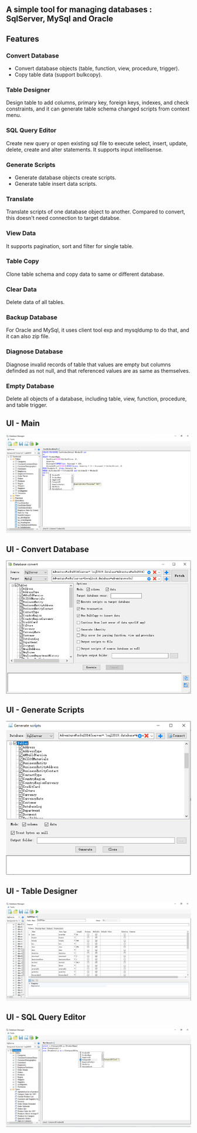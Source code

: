 ## A simple tool for managing databases : SqlServer, MySql and Oracle

## Features
### Convert Database
 * Convert database objects (table, function, view, procedure, trigger).
 * Copy table data (support bulkcopy).
 
### Table Designer
  Design table to add columns, primary key, foreign keys, indexes, and check constraints, and it can generate table schema changed scripts from context menu.

### SQL Query Editor
  Create new query or open existing sql file to execute select, insert, update, delete, create and alter statements. It supports input intellisense.
 
### Generate Scripts
  * Generate database objects create scripts.
  * Generate table insert data scripts.
  
### Translate
   Translate scripts of one database object to another. Compared to convert, this doesn't need connection to target databse.
   
### View Data
  It supports pagination, sort and filter for single table.
  
### Table Copy
  Clone table schema and copy data to same or different database.
  
### Clear Data
  Delete data of all tables.
  
### Backup Database
  For Oracle and MySql, it uses client tool exp and mysqldump to do that, and it can also zip file.
  
### Diagnose Database
  Diagnose invalid records of table that values are empty but columns definded as not null, and that referenced values are as same as themselves.
  
### Empty Database
  Delete all objects of a database, including table, view, function, procedure, and table trigger.

## UI - Main
![Main](https://github.com/victor-wiki/StaticResources/blob/master/StaticResources/images/projs/DatabaseManager/Main.png?raw=true&rid=1)

## UI - Convert Database
![Convert Database](https://github.com/victor-wiki/StaticResources/blob/master/StaticResources/images/projs/DatabaseManager/Convert.png?raw=true&rid=1)

## UI - Generate Scripts
![Generate Scripts](https://github.com/victor-wiki/StaticResources/blob/master/StaticResources/images/projs/DatabaseManager/GenerateScripts.png?raw=true&rid=1)

## UI - Table Designer
![Table Designer](https://github.com/victor-wiki/StaticResources/blob/master/StaticResources/images/projs/DatabaseManager/TableDesigner.png?raw=true&rid=1)

## UI - SQL Query Editor
![SQL Query Editor](https://github.com/victor-wiki/StaticResources/blob/master/StaticResources/images/projs/DatabaseManager/QueryEditor.png?raw=true&rid=1)

